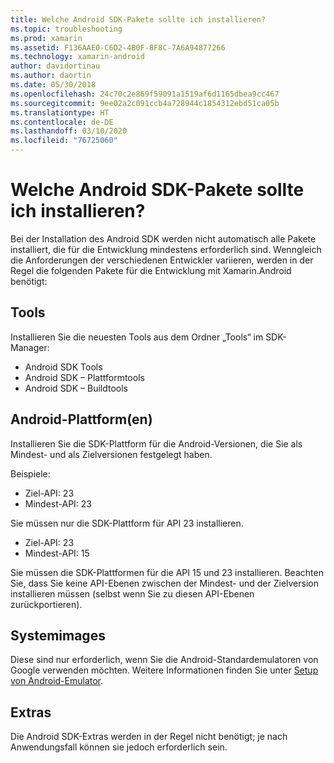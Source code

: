 ```yaml
---
title: Welche Android SDK-Pakete sollte ich installieren?
ms.topic: troubleshooting
ms.prod: xamarin
ms.assetid: F136AAE0-C6D2-4B0F-8F8C-7A6A94877266
ms.technology: xamarin-android
author: davidortinau
ms.author: daortin
ms.date: 05/30/2018
ms.openlocfilehash: 24c70c2e869f59091a1519af6d1165dbea9cc467
ms.sourcegitcommit: 9ee02a2c091ccb4a728944c1854312ebd51ca05b
ms.translationtype: HT
ms.contentlocale: de-DE
ms.lasthandoff: 03/10/2020
ms.locfileid: "76725060"
---
```

# <a name="which-android-sdk-packages-should-i-install"></a>Welche Android SDK-Pakete sollte ich installieren?

Bei der Installation des Android SDK werden nicht automatisch alle Pakete installiert, die für die Entwicklung mindestens erforderlich sind. Wenngleich die Anforderungen der verschiedenen Entwickler variieren, werden in der Regel die folgenden Pakete für die Entwicklung mit Xamarin.Android benötigt:

## <a name="tools"></a>Tools

Installieren Sie die neuesten Tools aus dem Ordner „Tools“ im SDK-Manager:

- Android SDK Tools
- Android SDK – Plattformtools
- Android SDK – Buildtools

## <a name="android-platforms"></a>Android-Plattform(en)

Installieren Sie die SDK-Plattform für die Android-Versionen, die Sie als Mindest- und als Zielversionen festgelegt haben.

Beispiele:

- Ziel-API: 23
- Mindest-API: 23

Sie müssen nur die SDK-Plattform für API 23 installieren.

- Ziel-API: 23
- Mindest-API: 15

Sie müssen die SDK-Plattformen für die API 15 und 23 installieren. Beachten Sie, dass Sie keine API-Ebenen zwischen der Mindest- und der Zielversion installieren müssen (selbst wenn Sie zu diesen API-Ebenen zurückportieren).

## <a name="system-images"></a>Systemimages

Diese sind nur erforderlich, wenn Sie die Android-Standardemulatoren von Google verwenden möchten. Weitere Informationen finden Sie unter [Setup von Android-Emulator](~/android/get-started/installation/android-emulator/index.md).

## <a name="extras"></a>Extras
Die Android SDK-Extras werden in der Regel nicht benötigt; je nach Anwendungsfall können sie jedoch erforderlich sein.
